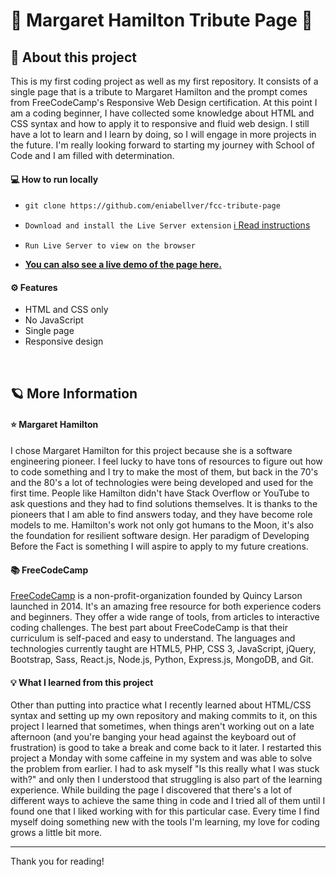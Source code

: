 # 🚀 Margaret Hamilton Tribute Page 🌙

💬 About this project
---

This is my first coding project as well as my first repository. It consists of a single page that is a tribute to Margaret Hamilton and the prompt comes from FreeCodeCamp's Responsive Web Design certification. At this point I am a coding beginner, I have collected some knowledge about HTML and CSS syntax and how to apply it to responsive and fluid web design. I still have a lot to learn and I learn by doing, so I will engage in more projects in the future. I'm really looking forward to starting my journey with School of Code and I am filled with determination.

#### 💻 How to run locally
- `git clone https://github.com/eniabellver/fcc-tribute-page`
- `Download and install the Live Server extension` [ℹ Read instructions](https://github.com/ritwickdey/vscode-live-server#installation)
- `Run Live Server to view on the browser`

- **[You can also see a live demo of the page here.](https://codepen.io/EniaBee/full/MWvmNBx)**

#### ⚙ Features
* HTML and CSS only
* No JavaScript
* Single page
* Responsive design
</br>

🪐 More Information
---

#### ⭐ Margaret Hamilton
I chose Margaret Hamilton for this project because she is a software engineering pioneer. I feel lucky to have tons of resources to figure out how to code something and I try to make the most of them, but back in the 70's and the 80's a lot of technologies were being developed and used for the first time. People like Hamilton didn't have Stack Overflow or YouTube to ask questions and they had to find solutions themselves. It is thanks to the pioneers that I am able to find answers today, and they have become role models to me. Hamilton's work not only got humans to the Moon, it's also the foundation for resilient software design. Her paradigm of Developing Before the Fact is something I will aspire to apply to my future creations.

#### 📚 FreeCodeCamp
[FreeCodeCamp](https://www.freecodecamp.org/) is a non-profit-organization founded by Quincy Larson launched in 2014. It's an amazing free resource for both experience coders and beginners. They offer a wide range of tools, from articles to interactive coding challenges. The best part about FreeCodeCamp is that their curriculum is self-paced and easy to understand. The languages and technologies currently taught are HTML5, PHP, CSS 3, JavaScript, jQuery, Bootstrap, Sass, React.js, Node.js, Python, Express.js, MongoDB, and Git.
  
#### 💡 What I learned from this project

Other than putting into practice what I recently learned about HTML/CSS syntax and setting up my own repository and making commits to it, on this project I learned that sometimes, when things aren't working out on a late afternoon (and you're banging your head against the keyboard out of frustration) is good to take a break and come back to it later. I restarted this project a Monday with some caffeine in my system and was able to solve the problem from earlier. I had to ask myself "Is this really what I was stuck with?" and only then I understood that struggling is also part of the learning experience. While building the page I discovered that there's a lot of different ways to achieve the same thing in code and I tried all of them until I found one that I liked working with for this particular case. Every time I find myself doing something new with the tools I'm learning, my love for coding grows a little bit more.


---

Thank you for reading!
